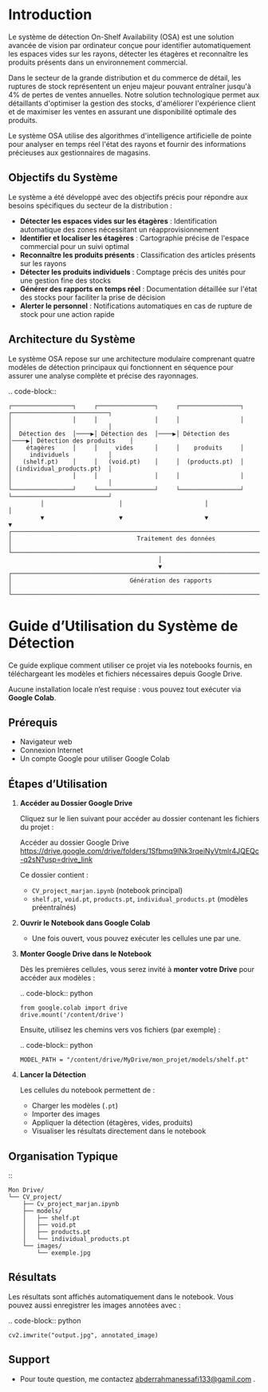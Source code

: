 Introduction
=================================================


Le système de détection On-Shelf Availability (OSA) est une solution avancée de vision par ordinateur conçue pour identifier automatiquement les espaces vides sur les rayons, détecter les étagères et reconnaître les produits présents dans un environnement commercial.

Dans le secteur de la grande distribution et du commerce de détail, les ruptures de stock représentent un enjeu majeur pouvant entraîner jusqu'à 4% de pertes de ventes annuelles. Notre solution technologique permet aux détaillants d'optimiser la gestion des stocks, d'améliorer l'expérience client et de maximiser les ventes en assurant une disponibilité optimale des produits.

Le système OSA utilise des algorithmes d'intelligence artificielle de pointe pour analyser en temps réel l'état des rayons et fournir des informations précieuses aux gestionnaires de magasins.

Objectifs du Système
--------------------

Le système a été développé avec des objectifs précis pour répondre aux besoins spécifiques du secteur de la distribution :

- **Détecter les espaces vides sur les étagères** : Identification automatique des zones nécessitant un réapprovisionnement
- **Identifier et localiser les étagères** : Cartographie précise de l'espace commercial pour un suivi optimal
- **Reconnaître les produits présents** : Classification des articles présents sur les rayons
- **Détecter les produits individuels** : Comptage précis des unités pour une gestion fine des stocks
- **Générer des rapports en temps réel** : Documentation détaillée sur l'état des stocks pour faciliter la prise de décision
- **Alerter le personnel** : Notifications automatiques en cas de rupture de stock pour une action rapide

Architecture du Système
-----------------------

Le système OSA repose sur une architecture modulaire comprenant quatre modèles de détection principaux qui fonctionnent en séquence pour assurer une analyse complète et précise des rayonnages.

.. code-block::

    ┌─────────────────┐     ┌────────────────┐     ┌─────────────────┐     ┌───────────────────────────┐
    │                 │     │                │     │                 │     │                           │
    │  Détection des  │────▶│ Détection des  │────▶│ Détection des   │────▶│ Détection des produits    │
    │    étagères     │     │     vides      │     │    produits     │     │     individuels           │
    │   (shelf.pt)    │     │   (void.pt)    │     │  (products.pt)  │     │ (individual_products.pt)  │
    │                 │     │                │     │                 │     │                           │
    └─────────────────┘     └────────────────┘     └─────────────────┘     └───────────────────────────┘
             │                     │                       │                           │
             ▼                     ▼                       ▼                           ▼
    ┌───────────────────────────────────────────────────────────────────────────────────────────────┐
    │                                   Traitement des données                                      │
    └───────────────────────────────────────────────────────────────────────────────────────────────┘
                                              │
                                              ▼
    ┌───────────────────────────────────────────────────────────────────────────────────────────────┐
    │                                 Génération des rapports                                       │
    └───────────────────────────────────────────────────────────────────────────────────────────────┘

Guide d’Utilisation du Système de Détection
===========================================

Ce guide explique comment utiliser ce projet via les notebooks fournis, en téléchargeant les modèles et fichiers nécessaires depuis Google Drive.

Aucune installation locale n’est requise : vous pouvez tout exécuter via **Google Colab**.

Prérequis
---------

- Navigateur web
- Connexion Internet
- Un compte Google pour utiliser Google Colab

Étapes d’Utilisation
--------------------

1. **Accéder au Dossier Google Drive**

   Cliquez sur le lien suivant pour accéder au dossier contenant les fichiers du projet :

   Accéder au dossier Google Drive https://drive.google.com/drive/folders/1Sfbmq9lNk3rqeiNyVtmlr4JQEQc-q2sN?usp=drive_link

   Ce dossier contient :

   - `CV_project_marjan.ipynb` (notebook principal)
   - `shelf.pt`, `void.pt`, `products.pt`, `individual_products.pt` (modèles préentraînés)

2. **Ouvrir le Notebook dans Google Colab**

   - Une fois ouvert, vous pouvez exécuter les cellules une par une.

3. **Monter Google Drive dans le Notebook**

   Dès les premières cellules, vous serez invité à **monter votre Drive** pour accéder aux modèles :

   .. code-block:: python

       from google.colab import drive
       drive.mount('/content/drive')

   Ensuite, utilisez les chemins vers vos fichiers (par exemple) :

   .. code-block:: python

       MODEL_PATH = "/content/drive/MyDrive/mon_projet/models/shelf.pt"

4. **Lancer la Détection**

   Les cellules du notebook permettent de :

   - Charger les modèles (`.pt`)
   - Importer des images
   - Appliquer la détection (étagères, vides, produits)
   - Visualiser les résultats directement dans le notebook

Organisation Typique
--------------------

::

    Mon Drive/
    └── CV_project/
        ├── Cv_project_marjan.ipynb
        ├── models/
        │   ├── shelf.pt
        │   ├── void.pt
        │   ├── products.pt
        │   └── individual_products.pt
        └── images/
            └── exemple.jpg

Résultats
---------

Les résultats sont affichés automatiquement dans le notebook. Vous pouvez aussi enregistrer les images annotées avec :

.. code-block:: python

    cv2.imwrite("output.jpg", annotated_image)

Support
-------

- Pour toute question, me contactez abderrahmanessafi133@gamil.com .


